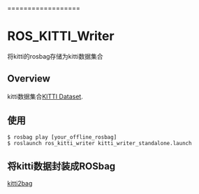 ==================
# ROS_KITTI_Writer
 将kitti的rosbag存储为kitti数据集合
## Overview
 kitti数据集合[KITTI Dataset](http://www.cvlibs.net/datasets/kitti/raw_data.php).
 
## 使用
```
$ rosbag play [your_offline_rosbag]
$ roslaunch ros_kitti_writer kitti_writer_standalone.launch
```
## 将kitti数据封装成ROSbag
 [kitti2bag](https://github.com/tomas789/kitti2bag)

